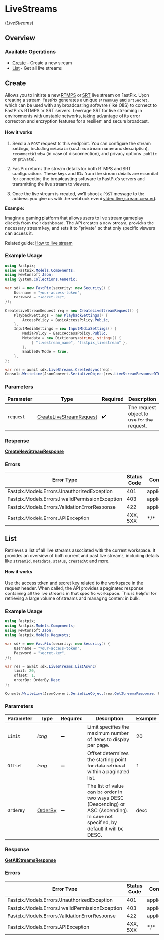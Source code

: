 # LiveStreams
(*LiveStreams*)

## Overview

### Available Operations

* [Create](#create) - Create a new stream
* [List](#list) - Get all live streams

## Create

Allows you to initiate a new <a href="https://docs.fastpix.io/docs/get-started-with-live-streaming">RTMPS</a> or <a href="https://docs.fastpix.io/docs/using-srt-to-live-stream">SRT</a> live stream on FastPix. Upon creating a stream, FastPix generates a unique `streamKey` and `srtSecret`, which can be used with any broadcasting software (like OBS) to connect to FastPix's RTMPS or SRT servers.
Leverage SRT for live streaming in environments with unstable networks, taking advantage of its error correction and encryption features for a resilient and secure broadcast. 

<h4>How it works</h4> 

1. Send a a `POST` request to this endpoint. You can configure the stream settings, including `metadata` (such as stream name and description), `reconnectWindow` (in case of disconnection), and privacy options (`public` or `private`). 

2. FastPix returns the stream details for both RTMPS and SRT configurations. These keys and IDs from the stream details are essential for connecting the broadcasting software to FastPix’s servers and transmitting the live stream to viewers.

3. Once the live stream is created, we’ll shoot a `POST` message to the address you give us with the webhook event <a href="https://docs.fastpix.io/docs/live-events#videolive_streamcreated">video.live_stream.created</a>.


**Example:**


  Imagine a gaming platform that allows users to live stream gameplay directly from their dashboard. The API creates a new stream, provides the necessary stream key, and sets it to "private" so that only specific viewers can access it. 


Related guide: <a href="https://docs.fastpix.io/docs/how-to-livestream">How to live stream</a>

### Example Usage

<!-- UsageSnippet language="csharp" operationID="create-new-stream" method="post" path="/live/streams" -->
```csharp
using Fastpix;
using Fastpix.Models.Components;
using Newtonsoft.Json;
using System.Collections.Generic;

var sdk = new FastPix(security: new Security() {
    Username = "your-access-token",
    Password = "secret-key",
});

CreateLiveStreamRequest req = new CreateLiveStreamRequest() {
    PlaybackSettings = new PlaybackSettings() {
        AccessPolicy = BasicAccessPolicy.Public,
    },
    InputMediaSettings = new InputMediaSettings() {
        MediaPolicy = BasicAccessPolicy.Public,
        Metadata = new Dictionary<string, string>() {
            { "livestream_name", "fastpix_livestream" },
        },
        EnableDvrMode = true,
    },
};

var res = await sdk.LiveStreams.CreateAsync(req);
Console.WriteLine(JsonConvert.SerializeObject(res.LiveStreamResponseDTO, Formatting.Indented) ?? "null");
```

### Parameters

| Parameter                                                                     | Type                                                                          | Required                                                                      | Description                                                                   |
| ----------------------------------------------------------------------------- | ----------------------------------------------------------------------------- | ----------------------------------------------------------------------------- | ----------------------------------------------------------------------------- |
| `request`                                                                     | [CreateLiveStreamRequest](../../Models/Components/CreateLiveStreamRequest.md) | :heavy_check_mark:                                                            | The request object to use for the request.                                    |

### Response

**[CreateNewStreamResponse](../../Models/Requests/CreateNewStreamResponse.md)**

### Errors

| Error Type                                       | Status Code                                      | Content Type                                     |
| ------------------------------------------------ | ------------------------------------------------ | ------------------------------------------------ |
| Fastpix.Models.Errors.UnauthorizedException      | 401                                              | application/json                                 |
| Fastpix.Models.Errors.InvalidPermissionException | 403                                              | application/json                                 |
| Fastpix.Models.Errors.ValidationErrorResponse    | 422                                              | application/json                                 |
| Fastpix.Models.Errors.APIException               | 4XX, 5XX                                         | \*/\*                                            |

## List

Retrieves a list of all live streams associated with the current workspace. It provides an overview of both current and past live streams, including details like `streamId`, `metadata`, `status`, `createdAt` and more.


#### How it works

Use the access token and secret key related to the workspace in the request header. When called, the API provides a paginated response containing all the live streams in that specific workspace. This is helpful for retrieving a large volume of streams and managing content in bulk.

### Example Usage

<!-- UsageSnippet language="csharp" operationID="get-all-streams" method="get" path="/live/streams" -->
```csharp
using Fastpix;
using Fastpix.Models.Components;
using Newtonsoft.Json;
using Fastpix.Models.Requests;

var sdk = new FastPix(security: new Security() {
    Username = "your-access-token",
    Password = "secret-key",
});

var res = await sdk.LiveStreams.ListAsync(
    limit: 20,
    offset: 1,
    orderBy: OrderBy.Desc
);

Console.WriteLine(JsonConvert.SerializeObject(res.GetStreamsResponse, Formatting.Indented) ?? "null");
```

### Parameters

| Parameter                                                                                                                           | Type                                                                                                                                | Required                                                                                                                            | Description                                                                                                                         | Example                                                                                                                             |
| ----------------------------------------------------------------------------------------------------------------------------------- | ----------------------------------------------------------------------------------------------------------------------------------- | ----------------------------------------------------------------------------------------------------------------------------------- | ----------------------------------------------------------------------------------------------------------------------------------- | ----------------------------------------------------------------------------------------------------------------------------------- |
| `Limit`                                                                                                                             | *long*                                                                                                                              | :heavy_minus_sign:                                                                                                                  | Limit specifies the maximum number of items to display per page.                                                                    | 20                                                                                                                                  |
| `Offset`                                                                                                                            | *long*                                                                                                                              | :heavy_minus_sign:                                                                                                                  | Offset determines the starting point for data retrieval within a paginated list.                                                    | 1                                                                                                                                   |
| `OrderBy`                                                                                                                           | [OrderBy](../../Models/Requests/OrderBy.md)                                                                                         | :heavy_minus_sign:                                                                                                                  | The list of value can be order in two ways DESC (Descending) or ASC (Ascending). In case not specified, by default it will be DESC. | desc                                                                                                                                |

### Response

**[GetAllStreamsResponse](../../Models/Requests/GetAllStreamsResponse.md)**

### Errors

| Error Type                                       | Status Code                                      | Content Type                                     |
| ------------------------------------------------ | ------------------------------------------------ | ------------------------------------------------ |
| Fastpix.Models.Errors.UnauthorizedException      | 401                                              | application/json                                 |
| Fastpix.Models.Errors.InvalidPermissionException | 403                                              | application/json                                 |
| Fastpix.Models.Errors.ValidationErrorResponse    | 422                                              | application/json                                 |
| Fastpix.Models.Errors.APIException               | 4XX, 5XX                                         | \*/\*                                            |